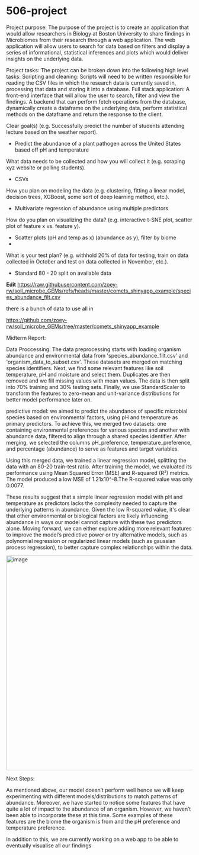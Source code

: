 # 506-project


Project purpose: The purpose of the project is to create an application that would allow researchers in Biology at Boston University to share findings in Microbiomes from their research through a web application. The web application will allow users to search for data based on filters and display a series of informational, statistical inferences and plots which would deliver insights on the underlying data.

Project tasks: The project can be broken down into the following high level tasks:
Scripting and cleaning: Scripts will need to be written responsible for reading the CSV files in which the research data is currently saved in, processing that data and storing it into a database.
Full stack application: A front-end interface that will allow the user to search, filter and view the findings. A backend that can perform fetch operations from the database, dynamically create a dataframe on the underlying data, perform statistical methods on the dataframe and return the response to the client.


Clear goal(s) (e.g. Successfully predict the number of students attending lecture based on the weather report).
  - Predict the abundance of a plant pathogen across the United States based off pH and temperature

    
What data needs to be collected and how you will collect it (e.g. scraping xyz website or polling students).
  - CSVs

    
How you plan on modeling the data (e.g. clustering, fitting a linear model, decision trees, XGBoost, some sort of deep learning method, etc.).
  -  Multivariate regression of abundance using multiple predictors


How do you plan on visualizing the data? (e.g. interactive t-SNE plot, scatter plot of feature x vs. feature y).
  - Scatter plots (pH and temp as x) (abundance as y), filter by biome
  - 
What is your test plan? (e.g. withhold 20% of data for testing, train on data collected in October and test on data collected in November, etc.).
 - Standard 80 - 20 split on available data



**Edit**
https://raw.githubusercontent.com/zoey-rw/soil_microbe_GEMs/refs/heads/master/comets_shinyapp_example/species_abundance_filt.csv

there is a bunch of data to use all in

https://github.com/zoey-rw/soil_microbe_GEMs/tree/master/comets_shinyapp_example



Midterm Report:

Data Proccessing:
The data preprocessing starts with loading organism abundance and environmental data from 'species_abundance_filt.csv' and 'organism_data_to_subset.csv'. These datasets are merged on matching species identifiers. Next, we find some relevant features like soil temperature, pH and moisture and select them. Duplicates are then removed and we fill missing values with mean values. The data is then split into 70% training and 30% testing sets. Finally, we use StandardScaler to transform the features to zero-mean and unit-variance distributions for better model performance later on.

predictive model:
we aimed to predict the abundance of specific microbial species based on environmental factors, using pH and temperature as primary predictors. To achieve this, we merged two datasets: one containing environmental preferences for various species and another with abundance data, filtered to align through a shared species identifier. After merging, we selected the columns pH_preference, temperature_preference, and percentage (abundance) to serve as features and target variables.

Using this merged data, we trained a linear regression model, splitting the data with an 80-20 train-test ratio. After training the model, we evaluated its performance using Mean Squared Error (MSE) and R-squared (R²) metrics. The model produced a low MSE of 1.21x10^-8.The R-squared value was only 0.0077.

These results suggest that a simple linear regression model with pH and temperature as predictors lacks the complexity needed to capture the underlying patterns in abundance. Given the low R-squared value, it's clear that other environmental or biological factors are likely influencing abundance in ways our model cannot capture with these two predictors alone. Moving forward, we can either explore adding more relevant features to improve the model’s predictive power or try alternative models, such as polynomial regression or regularized linear models (such as gaussian process regression), to better capture complex relationships within the data.

<img width="580" alt="image" src="https://github.com/user-attachments/assets/e1cb8641-b6dd-41da-9888-a067cb8c5784">


Next Steps: 

As mentioned above, our model doesn’t perform well hence we will keep experimenting with different models/distributions to match patterns of abundance. Moreover, we have started to notice some features that have quite a lot of impact to the abundance of an organism. However, we haven’t been able to incorporate these at this time. Some examples of these features are the biome the organism is from and the pH preference and temperature preference.

In addition to this, we are currently working on a web app to be able to eventually visualise all our findings 


